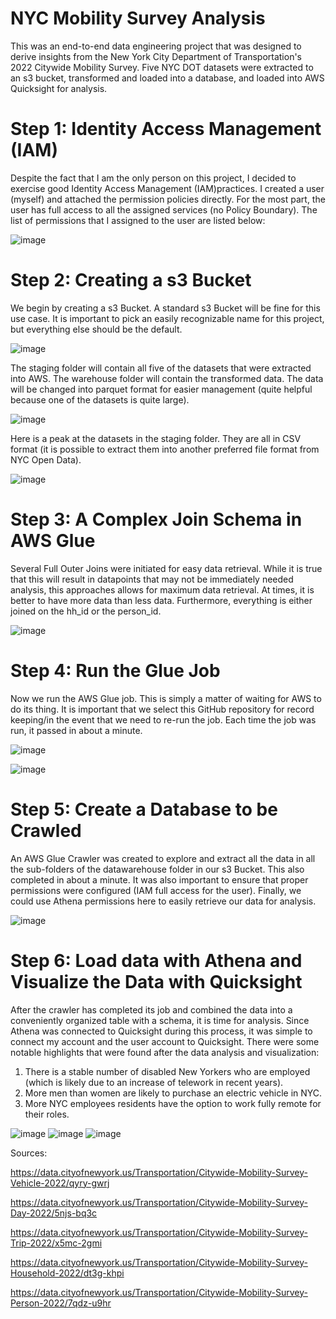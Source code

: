 # NYC Mobility Survey Analysis
This was an end-to-end data engineering project that was designed to derive insights from the New York City Department of Transportation's 2022 Citywide Mobility Survey. Five NYC DOT datasets were extracted to an s3 bucket, transformed and loaded into a database, and loaded into AWS Quicksight for analysis.

# Step 1: Identity Access Management (IAM)
Despite the fact that I am the only person on this project, I decided to exercise good Identity Access Management (IAM)practices. I created a user (myself) and attached the permission policies directly. For the most part, the user has full access to all the assigned services (no Policy Boundary). The list of permissions that I assigned to the user are listed below:

![image](https://github.com/Tyriek-cloud/NYC-Mobility-Survey-Analysis/assets/62261407/b1773fe0-bd1c-4c77-9e32-9ad54e49773b)

# Step 2: Creating a s3 Bucket
We begin by creating a s3 Bucket. A standard s3 Bucket will be fine for this use case. It is important to pick an easily recognizable name for this project, but everything else should be the default.

![image](https://github.com/Tyriek-cloud/NYC-Mobility-Survey-Analysis/assets/62261407/69178f6f-2d84-4ccf-a860-1feef1a50825)

The staging folder will contain all five of the datasets that were extracted into AWS. The warehouse folder will contain the transformed data. The data will be changed into parquet format for easier management (quite helpful because one of the datasets is quite large).

![image](https://github.com/Tyriek-cloud/NYC-Mobility-Survey-Analysis/assets/62261407/e34b5fbc-d465-4449-903e-8e535bb9c25d)

Here is a peak at the datasets in the staging folder. They are all in CSV format (it is possible to extract them into another preferred file format from NYC Open Data).

![image](https://github.com/Tyriek-cloud/NYC-Mobility-Survey-Analysis/assets/62261407/c9e781e6-4b04-4a22-8ad1-453205117c0b)

# Step 3: A Complex Join Schema in AWS Glue
Several Full Outer Joins were initiated for easy data retrieval. While it is true that this will result in datapoints that may not be immediately needed analysis, this approaches allows for maximum data retrieval. At times, it is better to have more data than less data. Furthermore, everything is either joined on the hh_id or the person_id.

![image](https://github.com/Tyriek-cloud/NYC-Mobility-Survey-Analysis/assets/62261407/a4e9e992-72d6-4f91-9a06-c882830837a9)

# Step 4: Run the Glue Job
Now we run the AWS Glue job. This is simply a matter of waiting for AWS to do its thing. It is important that we select this GitHub repository for record keeping/in the event that we need to re-run the job. Each time the job was run, it passed in about a minute.

![image](https://github.com/Tyriek-cloud/NYC-Mobility-Survey-Analysis/assets/62261407/38023dde-5f8e-418b-9063-bb3461ac99c0)

![image](https://github.com/Tyriek-cloud/NYC-Mobility-Survey-Analysis/assets/62261407/8a2c23c3-ca11-4335-80cd-175278f2223b)

# Step 5: Create a Database to be Crawled
An AWS Glue Crawler was created to explore and extract all the data in all the sub-folders of the datawarehouse folder in our s3 Bucket. This also completed in about a minute. It was also important to ensure that proper permissions were configured (IAM full access for the user). Finally, we could use Athena permissions here to easily retrieve our data for analysis.

![image](https://github.com/Tyriek-cloud/NYC-Mobility-Survey-Analysis/assets/62261407/a0947851-ec4f-488b-9167-4fec43030b49)

# Step 6: Load data with Athena and Visualize the Data with Quicksight
After the crawler has completed its job and combined the data into a conveniently organized table with a schema, it is time for analysis. Since Athena was connected to Quicksight during this process, it was simple to connect my account and the user account to Quicksight. There were some notable highlights that were found after the data analysis and visualization:

1) There is a stable number of disabled New Yorkers who are employed (which is likely due to an increase of telework in recent years).
2) More men than women are likely to purchase an electric vehicle in NYC.
3) More NYC employees residents have the option to work fully remote for their roles.

![image](https://github.com/Tyriek-cloud/NYC-Mobility-Survey-Analysis/assets/62261407/e749bb4c-43cf-4572-bc38-f8bc47df6445)
![image](https://github.com/Tyriek-cloud/NYC-Mobility-Survey-Analysis/assets/62261407/d7c0d8cf-5141-4368-9428-abc3c4b4ebd4)
![image](https://github.com/Tyriek-cloud/NYC-Mobility-Survey-Analysis/assets/62261407/fdaec525-fdda-40fa-9f3f-7d64605a6439)

Sources:

https://data.cityofnewyork.us/Transportation/Citywide-Mobility-Survey-Vehicle-2022/qyry-gwrj

https://data.cityofnewyork.us/Transportation/Citywide-Mobility-Survey-Day-2022/5njs-bq3c

https://data.cityofnewyork.us/Transportation/Citywide-Mobility-Survey-Trip-2022/x5mc-2gmi

https://data.cityofnewyork.us/Transportation/Citywide-Mobility-Survey-Household-2022/dt3g-khpi

https://data.cityofnewyork.us/Transportation/Citywide-Mobility-Survey-Person-2022/7qdz-u9hr
